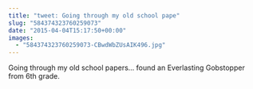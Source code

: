 ```yaml
---
title: "tweet: Going through my old school pape"
slug: "584374323760259073"
date: "2015-04-04T15:17:50+00:00"
images:
  - "584374323760259073-CBwdWbZUsAIK496.jpg"
---
```

Going through my old school papers... found an Everlasting Gobstopper from 6th grade. 